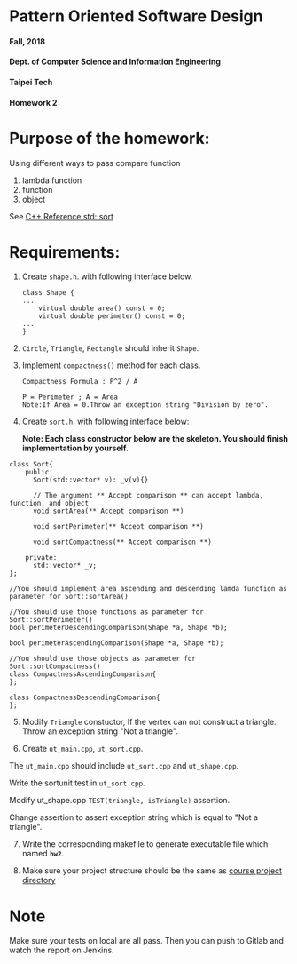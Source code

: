 # Pattern Oriented Software Design
#### Fall, 2018
#### Dept. of Computer Science and Information Engineering
#### Taipei Tech

#### Homework 2

# Purpose of the homework:
  Using different ways to pass compare function
  1. lambda function
  2. function
  3. object

  See [C++ Reference std::sort](http://www.cplusplus.com/reference/algorithm/sort/ "std::Sort")
# Requirements:
 1. Create `shape.h`. with following interface below.

        class Shape {
        ...
            virtual double area() const = 0;
            virtual double perimeter() const = 0;
        ...
        }
 2. `Circle`, `Triangle`, `Rectangle` should inherit `Shape`.

 3. Implement `compactness()` method for each class.

        Compactness Formula : P^2 / A

        P = Perimeter ; A = Area
        Note:If Area = 0.Throw an exception string "Division by zero".


 4. Create `sort.h`. with following interface below:

    **Note: Each class constructor below are the skeleton. You should finish implementation by yourself.**

```
class Sort{
    public:
      Sort(std::vector* v): _v(v){}

      // The argument ** Accept comparison ** can accept lambda, function, and object
      void sortArea(** Accept comparison **)

      void sortPerimeter(** Accept comparison **)

      void sortCompactness(** Accept comparison **)

    private:
      std::vector* _v;
};

//You should implement area ascending and descending lamda function as parameter for Sort::sortArea()

//You should use those functions as parameter for Sort::sortPerimeter()
bool perimeterDescendingComparison(Shape *a, Shape *b);

bool perimeterAscendingComparison(Shape *a, Shape *b);

//You should use those objects as parameter for Sort::sortCompactness()
class CompactnessAscendingComparison{
};

class CompactnessDescendingComparison{
};
```

5. Modify `Triangle` constuctor, If the vertex can not construct a triangle. Throw an exception string  "Not a triangle".

6. Create `ut_main.cpp`, `ut_sort.cpp`.

The `ut_main.cpp` should include `ut_sort.cpp` and  `ut_shape.cpp`.

Write the sortunit  test in `ut_sort.cpp`.

Modify ut_shape.cpp `TEST(triangle, isTriangle)` assertion.

Change assertion to assert exception string which is equal to "Not a triangle".

7. Write the corresponding makefile to generate executable file which named **`hw2`**.

8. Make sure your project structure should be the same as [course project directory](https://ssl-gitlab.csie.ntut.edu.tw/yccheng/posd2018f "yccheng/posd2018f")


# Note
Make sure your tests on local are all pass. Then you can push to Gitlab and watch the report on Jenkins.
